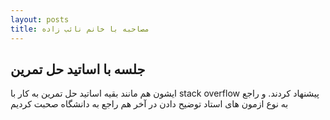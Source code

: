 ```yaml
---
layout: posts
title: مصاحبه با خانم نائب زاده
---
```


## جلسه با اساتید حل تمرین

ایشون هم مانند بقیه اساتید حل تمرین به کار با stack overflow پیشنهاد کردند.
و راجع به نوع ازمون های استاد توضیح دادن در آخر هم راجع به دانشگاه صحبت کردیم